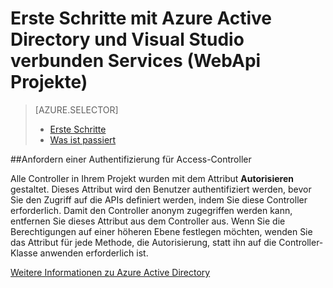 <properties 
    pageTitle="Erste Schritte mit Azure Active Directory und Visual Studio verbunden Services (WebApi Projekte) | Microsoft Azure" 
    description="Erste Schritte mit Azure Active Directory in Projekten WebApi nach dem Herstellen einer Verbindung mit, oder erstellen eine Azure AD mit Visual Studio verbunden services" 
  services="active-directory"
    documentationCenter="" 
    authors="TomArcher" 
    manager="douge" 
    editor=""/>
  
<tags 
    ms.service="active-directory" 
    ms.workload="web" 
    ms.tgt_pltfrm="vs-getting-started" 
    ms.devlang="na" 
    ms.topic="article" 
    ms.date="08/15/2016"
    ms.author="tarcher"/>

# <a name="get-started-with-azure-active-directory-and-visual-studio-connected-services-webapi-projects"></a>Erste Schritte mit Azure Active Directory und Visual Studio verbunden Services (WebApi Projekte)

> [AZURE.SELECTOR]
> - [Erste Schritte](vs-active-directory-webapi-getting-started.md)
> - [Was ist passiert](vs-active-directory-webapi-what-happened.md)

##<a name="requiring-authentication-to-access-controllers"></a>Anfordern einer Authentifizierung für Access-Controller
 
Alle Controller in Ihrem Projekt wurden mit dem Attribut **Autorisieren** gestaltet. Dieses Attribut wird den Benutzer authentifiziert werden, bevor Sie den Zugriff auf die APIs definiert werden, indem Sie diese Controller erforderlich. Damit den Controller anonym zugegriffen werden kann, entfernen Sie dieses Attribut aus dem Controller aus. Wenn Sie die Berechtigungen auf einer höheren Ebene festlegen möchten, wenden Sie das Attribut für jede Methode, die Autorisierung, statt ihn auf die Controller-Klasse anwenden erforderlich ist.

[Weitere Informationen zu Azure Active Directory](https://azure.microsoft.com/services/active-directory/)
 